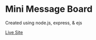 # Mini Message Board

Created using node.js, express, & ejs

[Live Site](https://frozen-plateau-46701.herokuapp.com/)